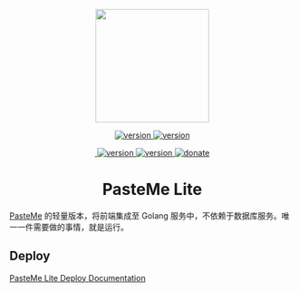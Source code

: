 <p align="center">
  <img src="https://cdn.jsdelivr.net/gh/PasteUs/CDN@0.0.12/screenshot/pasteme/duck.png" alt="" width=200>
</p>
<p align="center">
  <a href="./doc/DEPLOY.md">
    <img src="https://img.shields.io/badge/pasteme__lite.tar.gz-9.9MB-green.svg" alt="version">
  </a>
  <a href="./doc/DEPLOY.md">
    <img src="https://img.shields.io/badge/docker_image-23.1MB-yellow.svg" alt="version">
  </a>
</p>
<p align="center">
  <a href="./LICENSE">
    <img src="https://img.shields.io/eclipse-marketplace/l/notepad4e.svg" alt="">
  </a>
  <a href="https://github.com/PasteUs/PasteMeFrontend">
    <img src="https://img.shields.io/badge/Frontend-3.1.0-brightgreen.svg" alt="version">
  </a>
  <a href="https://github.com/PasteUs/PasteMeBackend">
    <img src="https://img.shields.io/badge/Backend-3.2.1-lightblue.svg" alt="version">
  </a>
  <a href="#谢谢老板">
    <img src="https://img.shields.io/badge/%24-donate-ff69b4.svg" alt="donate">
  </a>
</p>
<div align="center">
  <h1>PasteMe Lite</h1>
</div>

[PasteMe](https://github.com/LucienShui/PasteMe) 的轻量版本，将前端集成至 Golang 服务中，不依赖于数据库服务。唯一一件需要做的事情，就是运行。

## Deploy

[PasteMe Lite Deploy Documentation](./doc/DEPLOY.md)
